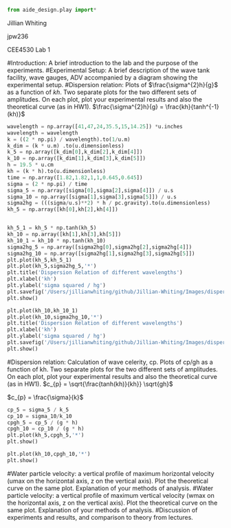 ```python
from aide_design.play import*
```
Jillian Whiting

jpw236

CEE4530 Lab 1

#Introduction:
A brief introduction to the lab and the purpose of the experiments.
#Experimental Setup:
A brief description of the wave tank facility, wave gauges, ADV
accompanied by a diagram showing the experimental setup.
#Dispersion relation:
Plots of $\frac{\sigma^{2}h}{g}$ as a function of $kh$. Two separate plots for the two different sets of amplitudes. On each plot, plot your experimental results and also the theoretical curve (as in HW1).
$\frac{\sigma^{2}h}{g} = \frac{kh}{tanh^{-1}(kh)}$


```python
wavelength = np.array([41,47,24,35.5,15,14.25]) *u.inches
wavelength = wavelength
k = ((2 * np.pi) / wavelength).to(1/u.m)
k_dim = (k * u.m) .to(u.dimensionless)
k_5 = np.array([k_dim[0],k_dim[2],k_dim[4]])
k_10 = np.array([k_dim[1],k_dim[3],k_dim[5]])
h = 19.5 * u.cm
kh = (k * h).to(u.dimensionless)
time = np.array([1.82,1.82,1,1,0.645,0.645])
sigma = (2 * np.pi) / time
sigma_5 = np.array([sigma[0],sigma[2],sigma[4]]) / u.s
sigma_10 = np.array([sigma[1],sigma[3],sigma[5]]) / u.s
sigma2hg = (((sigma/u.s)**2) * h / pc.gravity).to(u.dimensionless)
kh_5 = np.array([kh[0],kh[2],kh[4]])


kh_5_1 = kh_5 * np.tanh(kh_5)
kh_10 = np.array([kh[1],kh[3],kh[5]])
kh_10_1 = kh_10 * np.tanh(kh_10)
sigma2hg_5 = np.array([sigma2hg[0],sigma2hg[2],sigma2hg[4]])
sigma2hg_10 = np.array([sigma2hg[1],sigma2hg[3],sigma2hg[5]])
plt.plot(kh_5,kh_5_1)
plt.plot(kh_5,sigma2hg_5,'*')
plt.title('Dispersion Relation of different wavelengths')
plt.xlabel('kh')
plt.ylabel('sigma squared / hg')
plt.savefig('/Users/jillianwhiting/github/Jillian-Whiting/Images/dispersion_5')
plt.show()

plt.plot(kh_10,kh_10_1)
plt.plot(kh_10,sigma2hg_10,'*')
plt.title('Dispersion Relation of different wavelengths')
plt.xlabel('kh')
plt.ylabel('sigma squared / hg')
plt.savefig('/Users/jillianwhiting/github/Jillian-Whiting/Images/dispersion_10')
plt.show()
```

#Dispersion relation:
Calculation of wave celerity, cp. Plots of cp/gh as a function of kh. Two separate plots for the two different sets of amplitudes. On each plot, plot your experimental results and also the theoretical curve (as in HW1).
$c_{p} = \sqrt{\frac{tanh(kh)}{kh}} \sqrt{gh}$

$c_{p} = \frac{\sigma}{k}$

```python
cp_5 = sigma_5 / k_5
cp_10 = sigma_10/k_10
cpgh_5 = cp_5 / (g * h)
cpgh_10 = cp_10 / (g * h)
plt.plot(kh_5,cpgh_5,'*')
plt.show()

plt.plot(kh_10,cpgh_10,'*')
plt.show()

```
#Water particle velocity:
a vertical profile of maximum horizontal velocity (umax on the
horizontal axis, z on the vertical axis). Plot the theoretical curve on the same plot.
Explanation of your methods of analysis.
#Water particle velocity:
a vertical profile of maximum vertical velocity (wmax on the
horizontal axis, z on the vertical axis). Plot the theoretical curve on the same plot.
Explanation of your methods of analysis.
#Discussion of experiments and results, and comparison to theory from lectures.
